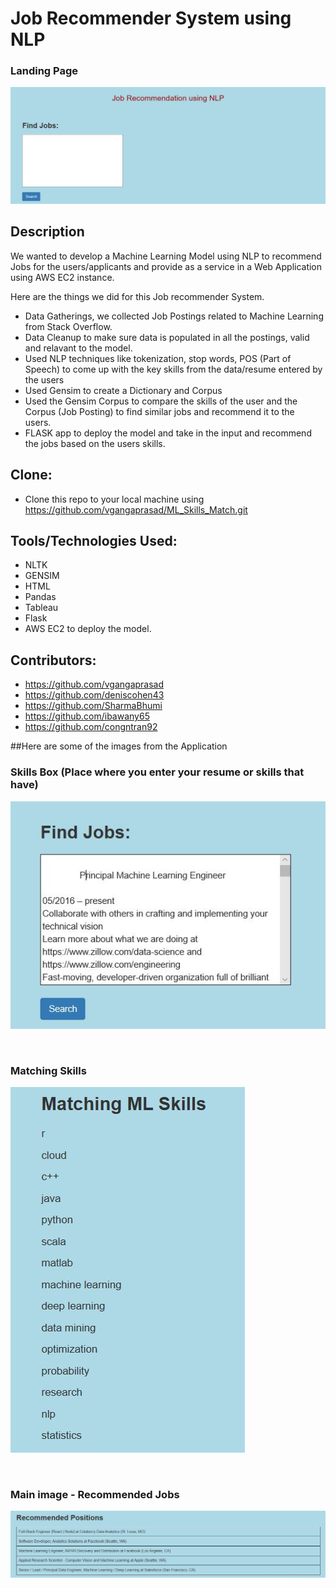 # Job Recommender System using NLP 

### Landing Page
![Landing Page](Images/01_landing_page.JPG)


## Description
We wanted to develop a Machine Learning Model using NLP to recommend Jobs for the users/applicants and provide as a service in a Web Application using AWS EC2 instance.

Here are the things we did for this Job recommender System.

- Data Gatherings, we collected Job Postings related to Machine Learning from Stack Overflow.
- Data Cleanup to make sure data is populated in all the postings, valid and relavant to the model.
- Used NLP techniques like tokenization, stop words, POS (Part of Speech) to come up with the key skills from the data/resume entered by 
  the users
- Used Gensim to create a Dictionary and Corpus
- Used the Gensim Corpus to compare the skills of the user and the Corpus (Job Posting) to find similar jobs and recommend it to the  
  users.
- FLASK app to deploy the model and take in the input and recommend the jobs based on the users skills.

## Clone:
* Clone this repo to your local machine using  https://github.com/vgangaprasad/ML_Skills_Match.git

## Tools/Technologies Used:
* NLTK
* GENSIM
* HTML
* Pandas
* Tableau
* Flask
* AWS EC2 to deploy the model.


## Contributors:
* https://github.com/vgangaprasad
* https://github.com/deniscohen43
* https://github.com/SharmaBhumi
* https://github.com/ibawany65 
* https://github.com/congntran92


##Here are some of the images from the Application

### Skills Box (Place where you enter your resume or skills that have)
![Skills Box](Images/02_data(resume)_in_text_box.JPG)

<br>

### Matching Skills
![Matching Skills](Images/03_matching_skills.JPG)

<br>

### Main image - Recommended Jobs
![Recommended Jobs](Images/04_recommended_jobs.JPG)

<br>
